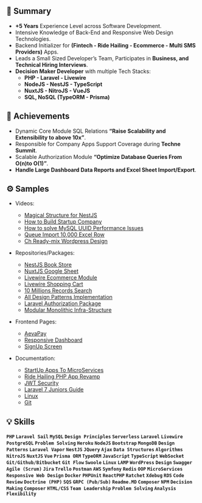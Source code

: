 ## 📜 Summary

- **+5 Years** Experience Level across Software Development.
- Intensive Knowledge of Back-End and Responsive Web Design Technologies.
- Backend Initializer for **(Fintech - Ride Hailing - Ecommerce - Multi SMS Providers)** Apps.
- Leads a Small Sized Developer’s Team, Participates in **Business, and Technical Hiring Interviews**.
- **Decision Maker Developer** with multiple Tech Stacks:
  - **PHP - Laravel - Livewire**
  - **NodeJS - NestJS - TypeScript**
  - **NuxtJS - NitroJS - VueJS**
  - **SQL, NoSQL (TypeORM - Prisma)**

## 🏅 Achievements
- Dynamic Core Module SQL Relations **“Raise Scalability and Extensibility to above 10x”**.
- Responsible for Company Apps Support Coverage during **Techne Summit**.
- Scalable Authorization Module **“Optimize Database Queries From O(n)to O(1)”**.
- **Handle Large Dashboard Data Reports and Excel Sheet Import/Export**.

## ⚙️ Samples

- Videos:
  - [Magical Structure for NestJS](https://youtu.be/UfOL4bM6BFA?si=JZaDbGHRzoQzMNa2)
  - [How to Build Startup Company](https://www.youtube.com/watch?v=TxnQK2JMJsk&list=PL5NORh6eJve5IYxzz_2g4IqgIbeYIGsd-)
  - [How to solve MySQL UUID Performance Issues](https://youtu.be/tF-0xpbdnvQ?si=-fbKLBJLt5ohz_3-)
  - [Queue Import 10,000 Excel Row](https://youtu.be/8rP9GRuBH-w?si=y0PmYw_lixSbdTa1)
  - [Ch Ready-mix Wordpress Design](https://drive.google.com/file/d/1VZZhyV-FXZzdlm3CbgvIgiXEljjgfKF_/view)

- Repositories/Packages:
  - [NestJS Book Store](https://github.com/abdallah-zaghloul/book-store?tab=readme-ov-file#bookstore-app-using-nestjs)
  - [NuxtJS Google Sheet](https://github.com/abdallah-zaghloul/nuxt-google-sheet?tab=readme-ov-file#google-sheet-embedded-app-using-nuxt)
  - [Livewire Ecommerce Module](https://github.com/abdallah-zaghloul/youcan-task#live-demo)
  - [Livewire Shopping Cart](https://github.com/abdallah-zaghloul/mnjz-task#live-demo)
  - [10 Millions Records Search](https://github.com/abdallah-zaghloul/4sale-task#4sale-task)
  - [All Design Patterns Implementation](https://github.com/abdallah-zaghloul/design-patterns)
  - [Laravel Authorization Package](https://github.com/abdallah-zaghloul/laravel-authorization)
  - [Modular Monolithic Infra-Structure](https://github.com/abdallah-zaghloul/LBX-task#project-infra-structure)
  
- Frontend Pages:
  - [AevaPay](https://www.aevapay.com/)
  - [Responsive Dashboard](https://abdallah-zaghloul.github.io/pure-css-dashboard/)
  - [SignUp Screen](https://abdallah-zaghloul.github.io/pure-css-signup/)

- Documentation:
  - [StartUp Apps To MicroServices](https://drive.google.com/file/d/1085N9rx1rcuIShbjc52hEYUCw-4FZuhd/view)
  - [Ride Hailing PHP App Revamp](https://drive.google.com/file/d/1sSaXJfUCdfYC42kJL1KAny0lKTaGcV3a/view)
  - [JWT Security](https://drive.google.com/file/d/1I8Ql7-6QJd5TBi0-t3l5oUAzFr_Z1sbY/view)
  - [Laravel 7 Juniors Guide](https://drive.google.com/file/d/12RZOt3NEEDg1Xk2yWAbILKpoIo9UXWsa/view)
  - [Linux](https://drive.google.com/file/d/1PgnQldBCjQhMlDVPHxLQJblN0FVH45oF/view)
  - [Git](https://drive.google.com/file/d/14_Htb1mJzZbN7jXIknqGsiepZxvrRT5Q/view)

## 💡 Skills
**`PHP`  `Laravel Sail`  `MySQL`  `Design Principles`  `Serverless`
`Laravel`  `Livewire`  `PostgreSQL`  `Problem Solving`  `Heroku`
`NodeJS`  `Bootstrap`  `MongoDB`  `Design Patterns`  `Laravel Vapor`
`NestJS`  `JQuery`  `Ajax`  `Data Structures`  `Algorithms`
`NitroJS`  `NuxtJS`  `Vue`  `Prisma ORM`  `TypeORM`
`JavaScript`  `TypeScript`  `WebSocket`  `Git/Github/Bitbucket`  `Git Flow`
`Swoole`  `Linux`  `LAMP`  `WordPress` `Design`  `Swagger`
`Agile (Scrum)`  `Jira`  `Trello`  `Postman`  `AWS`
`Symfony`  `Redis`  `OOP`  `MicroServices`  `Responsive Web Design`
`Docker`  `PHPUnit`  `ReactPHP`  `Ratchet`  `Xdebug`
`RDS`  `Code Review`  `Doctrine (PHP)`  `SQS`  `GRPC (Pub/Sub)`
`Readme.MD`  `Composer`  `NPM`  `Decision Making`  `Composer`
`HTML/CSS`  `Team Leadership`  `Problem Solving`  `Analysis`  `Flexibility`**
